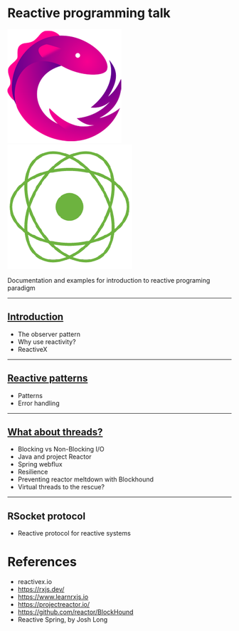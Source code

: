 # Reactive programming talk

![RxJs](assets/rxjs_logo.png)
![Project Reactor](assets/project_reactor.png)

Documentation and examples for introduction to reactive programing paradigm

---

## [Introduction](1_introduction/README.md)

- The observer pattern
- Why use reactivity?
- ReactiveX

---

## [Reactive patterns](2_patterns/README.md)

- Patterns
- Error handling

---

## [What about threads?](3_threads/README.md)

- Blocking vs Non-Blocking I/O
- Java and project Reactor
- Spring webflux
- Resilience
- Preventing reactor meltdown with Blockhound
- Virtual threads to the rescue?

---

## RSocket protocol

- Reactive protocol for reactive systems

# References

- reactivex.io
- https://rxjs.dev/
- https://www.learnrxjs.io
- https://projectreactor.io/
- https://github.com/reactor/BlockHound
- Reactive Spring, by Josh Long
